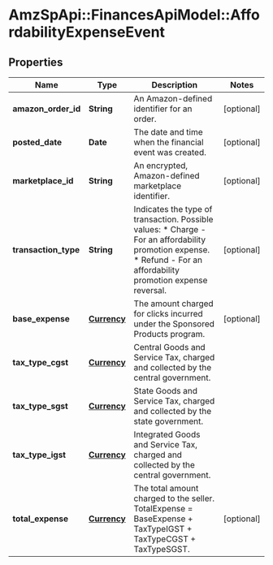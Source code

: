 # AmzSpApi::FinancesApiModel::AffordabilityExpenseEvent

## Properties
Name | Type | Description | Notes
------------ | ------------- | ------------- | -------------
**amazon_order_id** | **String** | An Amazon-defined identifier for an order. | [optional] 
**posted_date** | **Date** | The date and time when the financial event was created. | [optional] 
**marketplace_id** | **String** | An encrypted, Amazon-defined marketplace identifier. | [optional] 
**transaction_type** | **String** | Indicates the type of transaction.   Possible values:  * Charge - For an affordability promotion expense.  * Refund - For an affordability promotion expense reversal. | [optional] 
**base_expense** | [**Currency**](Currency.md) | The amount charged for clicks incurred under the Sponsored Products program. | [optional] 
**tax_type_cgst** | [**Currency**](Currency.md) | Central Goods and Service Tax, charged and collected by the central government. | 
**tax_type_sgst** | [**Currency**](Currency.md) | State Goods and Service Tax, charged and collected by the state government. | 
**tax_type_igst** | [**Currency**](Currency.md) | Integrated Goods and Service Tax, charged and collected by the central government. | 
**total_expense** | [**Currency**](Currency.md) | The total amount charged to the seller. TotalExpense &#x3D; BaseExpense + TaxTypeIGST + TaxTypeCGST + TaxTypeSGST. | [optional] 


